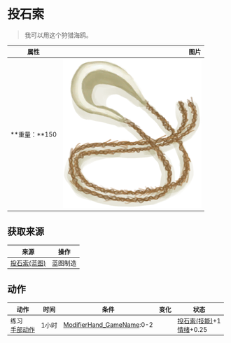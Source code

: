 # 投石索  
> 我可以用这个狩猎海鸥。  
  
  属性  |   图片   
 ----  |  ----:   
 **重量：**150  |  ![](Sprite/Sling.png)   
  
## 获取来源  
来源  |  操作  
----  |  ----  
[投石索(蓝图)](Bp_Sling.md)  |  蓝图制造  
## 动作  
动作  |  时间  |  条件  |  变化  |  状态  
----  |  ----  |  ----  |  ----  |  ----  
练习<br>[手部动作](HandAction.md)  |  1小时  |  [ModifierHand_GameName](ModifierHand.md):0-2  |    |  [投石索(技能)](Skill_Sling.md)+1<br>[情绪](Morale.md)+0.25  
